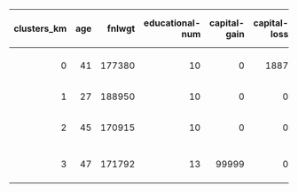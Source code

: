 |   clusters_km |   age |   fnlwgt |   educational-num |   capital-gain |   capital-loss |   hours-per-week | workclass   | education   | marital-status     | occupation      | relationship   | race   | gender   | native-country   |
|--------------:|------:|---------:|------------------:|---------------:|---------------:|-----------------:|:------------|:------------|:-------------------|:----------------|:---------------|:-------|:---------|:-----------------|
|             0 |    41 |   177380 |                10 |              0 |           1887 |               40 | Private     | HS-grad     | Married-civ-spouse | Exec-managerial | Husband        | White  | Male     | United-States    |
|             1 |    27 |   188950 |                10 |              0 |              0 |               40 | Private     | HS-grad     | Never-married      | Adm-clerical    | Not-in-family  | White  | Female   | United-States    |
|             2 |    45 |   170915 |                10 |              0 |              0 |               40 | Private     | HS-grad     | Married-civ-spouse | Craft-repair    | Husband        | White  | Male     | United-States    |
|             3 |    47 |   171792 |                13 |          99999 |              0 |               50 | Private     | Prof-school | Married-civ-spouse | Prof-specialty  | Husband        | White  | Male     | United-States    |